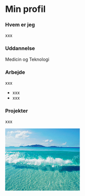 # Min profil

### Hvem er jeg
xxx

### Uddannelse
Medicin og Teknologi

### Arbejde
xxx
- xxx
- xxx

### Projekter
xxx

![](images/vand.jpg)
